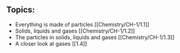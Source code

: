 ## Topics:
- Everything is made of particles [[Chemistry/CH-1/1.1]]
- Solids, liquids and gases [[Chemistry/CH-1/1.2]]
- The particles in solids, liquids and gases [[Chemistry/CH-1/1.3]]
- A closer look at gases [[1.4]]
